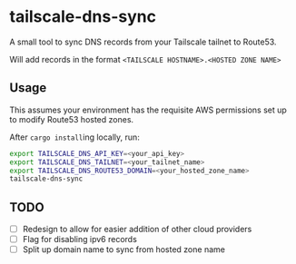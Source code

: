 # tailscale-dns-sync

A small tool to sync DNS records from your Tailscale tailnet to Route53.

Will add records in the format `<TAILSCALE HOSTNAME>.<HOSTED ZONE NAME>`

## Usage

This assumes your environment has the requisite AWS permissions set up to modify Route53 hosted zones.

After `cargo install`ing locally, run:

```sh
export TAILSCALE_DNS_API_KEY=<your_api_key>
export TAILSCALE_DNS_TAILNET=<your_tailnet_name>
export TAILSCALE_DNS_ROUTE53_DOMAIN=<your_hosted_zone_name>
tailscale-dns-sync
```

## TODO

- [ ] Redesign to allow for easier addition of other cloud providers
- [ ] Flag for disabling ipv6 records
- [ ] Split up domain name to sync from hosted zone name
